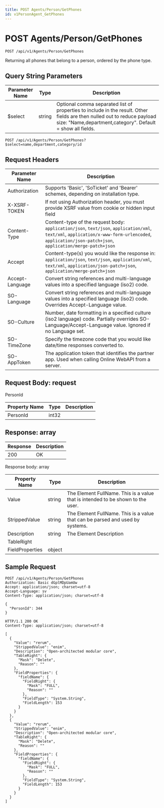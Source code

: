 ```yaml
---
title: POST Agents/Person/GetPhones
id: v1PersonAgent_GetPhones
---
```


# POST Agents/Person/GetPhones

```http
POST /api/v1/Agents/Person/GetPhones
```

Returning all phones that belong to a person, ordered by the phone type.







## Query String Parameters

| Parameter Name | Type |  Description |
|----------------|------|--------------|
| $select | string |  Optional comma separated list of properties to include in the result. Other fields are then nulled out to reduce payload size: "Name,department,category". Default = show all fields. |

```http
POST /api/v1/Agents/Person/GetPhones?$select=name,department,category/id
```


## Request Headers

| Parameter Name | Description |
|----------------|-------------|
| Authorization  | Supports 'Basic', 'SoTicket' and 'Bearer' schemes, depending on installation type. |
| X-XSRF-TOKEN   | If not using Authorization header, you must provide XSRF value from cookie or hidden input field |
| Content-Type | Content-type of the request body: `application/json`, `text/json`, `application/xml`, `text/xml`, `application/x-www-form-urlencoded`, `application/json-patch+json`, `application/merge-patch+json` |
| Accept         | Content-type(s) you would like the response in: `application/json`, `text/json`, `application/xml`, `text/xml`, `application/json-patch+json`, `application/merge-patch+json` |
| Accept-Language | Convert string references and multi-language values into a specified language (iso2) code. |
| SO-Language | Convert string references and multi-language values into a specified language (iso2) code. Overrides Accept-Language value. |
| SO-Culture | Number, date formatting in a specified culture (iso2 language) code. Partially overrides SO-Language/Accept-Language value. Ignored if no Language set. |
| SO-TimeZone | Specify the timezone code that you would like date/time responses converted to. |
| SO-AppToken | The application token that identifies the partner app. Used when calling Online WebAPI from a server. |

## Request Body: request  

PersonId 

| Property Name | Type |  Description |
|----------------|------|--------------|
| PersonId | int32 |  |


## Response: array



| Response | Description |
|----------------|-------------|
| 200 | OK |

Response body: array

| Property Name | Type |  Description |
|----------------|------|--------------|
| Value | string | The Element FullName.  This is a value that is intended to be shown to the user. |
| StrippedValue | string | The Element FullName.  This is a value that can be parsed and used by systems. |
| Description | string | The Element Description |
| TableRight |  |  |
| FieldProperties | object |  |

## Sample Request

```http!
POST /api/v1/Agents/Person/GetPhones
Authorization: Basic dGplMDpUamUw
Accept: application/json; charset=utf-8
Accept-Language: sv
Content-Type: application/json; charset=utf-8

{
  "PersonId": 344
}
```

```http_
HTTP/1.1 200 OK
Content-Type: application/json; charset=utf-8

[
  {
    "Value": "rerum",
    "StrippedValue": "enim",
    "Description": "Open-architected modular core",
    "TableRight": {
      "Mask": "Delete",
      "Reason": ""
    },
    "FieldProperties": {
      "fieldName": {
        "FieldRight": {
          "Mask": "FULL",
          "Reason": ""
        },
        "FieldType": "System.String",
        "FieldLength": 153
      }
    }
  },
  {
    "Value": "rerum",
    "StrippedValue": "enim",
    "Description": "Open-architected modular core",
    "TableRight": {
      "Mask": "Delete",
      "Reason": ""
    },
    "FieldProperties": {
      "fieldName": {
        "FieldRight": {
          "Mask": "FULL",
          "Reason": ""
        },
        "FieldType": "System.String",
        "FieldLength": 153
      }
    }
  }
]
```